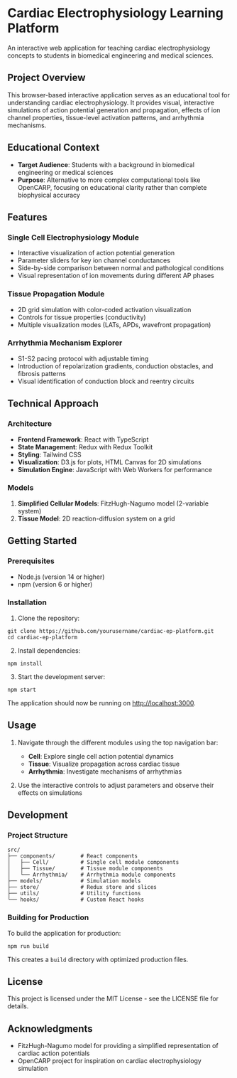 # Cardiac Electrophysiology Learning Platform

An interactive web application for teaching cardiac electrophysiology concepts to students in biomedical engineering and medical sciences.

## Project Overview

This browser-based interactive application serves as an educational tool for understanding cardiac electrophysiology. It provides visual, interactive simulations of action potential generation and propagation, effects of ion channel properties, tissue-level activation patterns, and arrhythmia mechanisms.

## Educational Context

- **Target Audience**: Students with a background in biomedical engineering or medical sciences
- **Purpose**: Alternative to more complex computational tools like OpenCARP, focusing on educational clarity rather than complete biophysical accuracy

## Features

### Single Cell Electrophysiology Module
- Interactive visualization of action potential generation
- Parameter sliders for key ion channel conductances
- Side-by-side comparison between normal and pathological conditions
- Visual representation of ion movements during different AP phases

### Tissue Propagation Module
- 2D grid simulation with color-coded activation visualization
- Controls for tissue properties (conductivity)
- Multiple visualization modes (LATs, APDs, wavefront propagation)

### Arrhythmia Mechanism Explorer
- S1-S2 pacing protocol with adjustable timing
- Introduction of repolarization gradients, conduction obstacles, and fibrosis patterns
- Visual identification of conduction block and reentry circuits

## Technical Approach

### Architecture
- **Frontend Framework**: React with TypeScript
- **State Management**: Redux with Redux Toolkit
- **Styling**: Tailwind CSS
- **Visualization**: D3.js for plots, HTML Canvas for 2D simulations
- **Simulation Engine**: JavaScript with Web Workers for performance

### Models
1. **Simplified Cellular Models**: FitzHugh-Nagumo model (2-variable system)
2. **Tissue Model**: 2D reaction-diffusion system on a grid

## Getting Started

### Prerequisites
- Node.js (version 14 or higher)
- npm (version 6 or higher)

### Installation

1. Clone the repository:
```
git clone https://github.com/yourusername/cardiac-ep-platform.git
cd cardiac-ep-platform
```

2. Install dependencies:
```
npm install
```

3. Start the development server:
```
npm start
```

The application should now be running on [http://localhost:3000](http://localhost:3000).

## Usage

1. Navigate through the different modules using the top navigation bar:
   - **Cell**: Explore single cell action potential dynamics
   - **Tissue**: Visualize propagation across cardiac tissue
   - **Arrhythmia**: Investigate mechanisms of arrhythmias

2. Use the interactive controls to adjust parameters and observe their effects on simulations

## Development

### Project Structure

```
src/
├── components/        # React components
│   ├── Cell/          # Single cell module components
│   ├── Tissue/        # Tissue module components 
│   └── Arrhythmia/    # Arrhythmia module components
├── models/            # Simulation models
├── store/             # Redux store and slices
├── utils/             # Utility functions
└── hooks/             # Custom React hooks
```

### Building for Production

To build the application for production:

```
npm run build
```

This creates a `build` directory with optimized production files.

## License

This project is licensed under the MIT License - see the LICENSE file for details.

## Acknowledgments

- FitzHugh-Nagumo model for providing a simplified representation of cardiac action potentials
- OpenCARP project for inspiration on cardiac electrophysiology simulation
